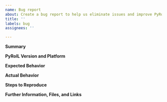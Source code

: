 ```yaml
---
name: Bug report
about: Create a bug report to help us eliminate issues and improve PyRolL
title: ''
labels: bug
assignees: ''

---
```


**Summary**

<!--Please provide a clear and concise description of what the bug is.-->

**PyRolL Version and Platform**

<!--Please specify precisely how you installed pyroll and configured pyroll. Post your config.yaml to show what plugins you used and list your pyroll version.-->

**Expected Behavior**

<!--Describe the expected behavior.-->

**Actual Behavior**

<!--Describe the actual behavior, how it differs from the expected behavior, and how this can be observed.-->

**Steps to Reproduce**

<!--Describe the steps required to (quickly) reproduce the issue.-->

**Further Information, Files, and Links**

<!--Put any additional information here, attach relevant text or image files and URLs to external sites, e.g. relevant publications-->
